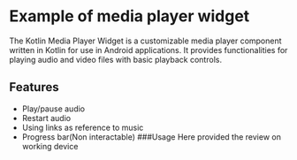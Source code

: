 # Example of media player widget
The Kotlin Media Player Widget is a customizable media player component written in Kotlin for use in Android applications. It provides functionalities for playing audio and video files with basic playback controls.
## Features
- Play/pause audio
- Restart audio 
- Using links as reference to music
- Progress bar(Non interactable)
###Usage
Here provided the review on working device
